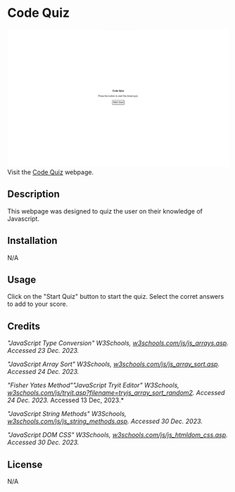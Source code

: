 # Code Quiz

![Code Quiz](./assets/images/Screenshot.png)
Visit the [Code Quiz](https://kdelaria.github.io/code-quiz/) webpage.

## Description

 This webpage was designed to quiz the user on their knowledge of Javascript.

## Installation

N/A

## Usage

Click on the "Start Quiz" button to start the quiz. Select the corret answers to add to your score.

## Credits

*"JavaScript Type Conversion" W3Schools, *[w3schools.com/js/js_arrays.asp](https://www.w3schools.com/js/js_arrays.asp)*. Accessed 23 Dec. 2023.*

*"JavaScript Array Sort" W3Schools, *[w3schools.com/js/js_array_sort.asp](https://www.w3schools.com/js/js_array_sort.asp)*. Accessed 24 Dec. 2023.*

*"Fisher Yates Method""JavaScript Tryit Editor" W3Schools, *[w3schools.com/js/tryit.asp?filename=tryjs_array_sort_random2](https://www.w3schools.com/js/tryit.asp?filename=tryjs_array_sort_random2)*. Accessed 24 Dec. 2023.*
Accessed 13 Dec, 2023.*

*"JavaScript String Methods" W3Schools, *[w3schools.com/js/js_string_methods.asp](https://www.w3schools.com/js/js_string_methods.asp)*. Accessed 30 Dec. 2023.*

*"JavaScript DOM CSS" W3Schools, *[w3schools.com/js/js_htmldom_css.asp](https://www.w3schools.com/js/js_htmldom_css.asp)*. Accessed 30 Dec. 2023.*

## License
N/A